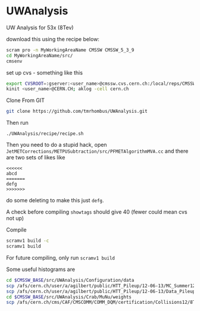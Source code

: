 UWAnalysis
==========
UW Analysis for 53x (8Tev)


download this using the recipe below:

```bash
scram pro -n MyWorkingAreaName CMSSW CMSSW_5_3_9
cd MyWorkingAreaName/src/
cmsenv
```
set up cvs - something like this
```bash
export CVSROOT=:gserver:<user_name>@cmssw.cvs.cern.ch:/local/reps/CMSSW
kinit <user_name>@CERN.CH; aklog -cell cern.ch
```

Clone From GIT
```bash
git clone https://github.com/tmrhombus/UWAnalysis.git
```
Then run

```
./UWAnalysis/recipe/recipe.sh
```
Then you need to do a stupid hack, open ``JetMETCorrections/METPUSubtraction/src/PFMETAlgorithmMVA.cc`` and there are two sets of likes like

```
<<<<<<
abcd
=======
defg
>>>>>>>
```
do some deleting to make this just ``defg``.  

A check before compiling ``showtags`` should give 40 (fewer could mean cvs not up)

Compile
```bash
scramv1 build -c
scramv1 build
```

For future compiling, only run ``scramv1 build``

Some useful histograms are
```bash
cd $CMSSW_BASE/src/UWAnalysis/Configuration/data
scp /afs/cern.ch/user/a/agilbert/public/HTT_Pileup/12-06-13/MC_Summer12_PU_S10-600bins.root .
scp /afs/cern.ch/user/a/agilbert/public/HTT_Pileup/12-06-13/Data_Pileup_2012_ReReco-600bins.root .
cd $CMSSW_BASE/src/UWAnalysis/Crab/MuNu/weights
scp /afs/cern.ch/cms/CAF/CMSCOMM/COMM_DQM/certification/Collisions12/8TeV/Reprocessing/Cert_190456-208686_8TeV_22Jan2013ReReco_Collisions12_JSON.txt .
```
